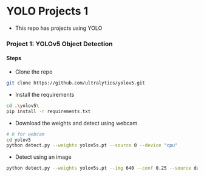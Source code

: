 # YOLO Projects 1
* This repo has projects using YOLO

### Project 1: YOLOv5 Object Detection

#### Steps
* Clone the repo
```bash
git clone https://github.com/ultralytics/yolov5.git
```
* Install the requirements
```bash
cd .\yolov5\
pip install -r requirements.txt
```
* Download the weights and detect using webcam
```bash
# 0 for webcam
cd yolov5
python detect.py --weights yolov5s.pt --source 0 --device "cpu"
```
* Detect using an image
```bash
python detect.py --weights yolov5s.pt --img 640 --conf 0.25 --source data/images/zidane.jpg
```